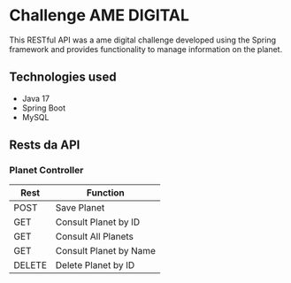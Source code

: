 # Challenge AME DIGITAL

This RESTful API was a ame digital challenge developed using the Spring framework and provides functionality to manage information on the planet.



## Technologies used

* Java 17
* Spring Boot 
* MySQL




## Rests da API

 ### Planet Controller

|Rest |Function |
|------ | ------- |
|POST  | Save Planet |
|GET   | Consult Planet by ID |
|GET   | Consult All Planets |
|GET   | Consult Planet by Name|
|DELETE  | Delete Planet by ID|


